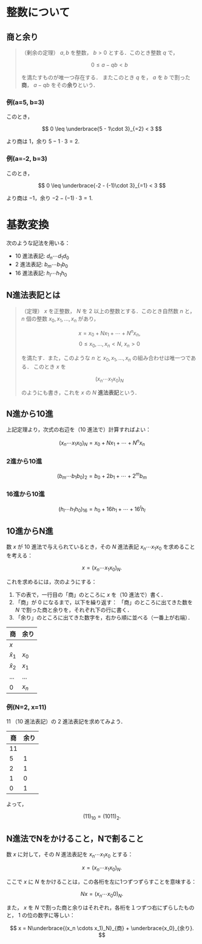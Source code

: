 # 整数について
## 商と余り
> （剰余の定理） $a,b$ を整数， $b>0$ とする．このとき整数 $q$ で，
>
> $$
> 0 \leq a - qb < b
> $$
> 
> を満たすものが唯一つ存在する．
> またこのとき $q$ を， $a$ を $b$ で割った**商**， $a-qb$ をその**余り**という．

### 例(a=5, b=3)
このとき，

$$
0 \leq \underbrace{5 - 1\cdot 3}_{=2} < 3
$$

より商は $1$，余り $5 - 1\cdot 3 = 2$.

### 例(a=-2, b=3)
このとき，

$$
0 \leq \underbrace{-2 - (-1)\cdot 3}_{=1} < 3
$$

より商は $-1$，余り $-2 - (-1)\cdot 3 = 1$.

# 基数変換
次のような記法を用いる：

- $10$ 進法表記: $d_n \cdots d_1 d_0$
- $2$ 進法表記: $b_m \cdots b_1 b_0$
- $16$ 進法表記: $h_l \cdots h_1 h_0$

## N進法表記とは
> （定理） $x$ を正整数， $N$ を $2$ 以上の整数とする．このとき自然数 $n$ と， $n$ 個の整数 $x_0, x_1, ..., x_n$ があり，
>
> $$ x = x_0 + Nx_1 + \cdots + N^n x_n, $$
> $$ 0 \leq x_0,..., x_n < N,\ x_n > 0 $$
>
> を満たす．また，このような $n$ と $x_0, x_1, ..., x_n$ の組み合わせは唯一つである．
> このとき $x$ を
>
> $$ (x_n \cdots x_1 x_0)_N $$
>
> のようにも書き，これを $x$ の $N$ **進法表記**という．

## N進から10進
上記定理より，次式の右辺を（$10$ 進法で）計算すればよい：

$$
(x_n \cdots x_1 x_0)_N = x_0 + N x_1 + \cdots + N^n x_n
$$

### 2進から10進
$$
(b_m \cdots b_1 b_0)_2 = b_0 + 2 b_1 + \cdots + 2^m b_m
$$

### 16進から10進
$$
(h_l \cdots h_1 h_0)_{16} = h_0 + 16 h_1 + \cdots + 16^l h_l
$$

## 10進からN進
数 $x$ が $10$ 進法で与えられているとき，その $N$ 進法表記 $x_n \cdots x_1 x_0$ を求めることを考える：

$$
x = (x_n \cdots x_1 x_0)_N.
$$

これを求めるには，次のようにする：

1. 下の表で，一行目の「商」のところに $x$ を（$10$ 進法で）書く．
1. 「商」が $0$ になるまで，以下を繰り返す：
  「商」のところに出てきた数を $N$ で割った商と余りを，それぞれ下の行に書く．
1. 「余り」のところに出てきた数字を，右から順に並べる（一番上が右端）．

|商|余り|
|----|----|
| $x$ ||
| $\tilde{x}_1$ | $x_0$ |
| $\tilde{x}_2$ | $x_1$ |
|...|...|
| $0$ | $x_n$ |

### 例(N=2, x=11)
$11$ （$10$ 進法表記）の $2$ 進法表記を求めてみよう．

|商|余り|
|----|----|
| $11$ ||
| $5$ | $1$ |
| $2$ | $1$ |
| $1$ | $0$ |
| $0$ | $1$ |

よって，

$$
(11)_{10} = (1011)_2.
$$

## N進法でNをかけること，Nで割ること
数 $x$ に対して，その $N$ 進法表記を $x_n \cdots x_1 x_0$ とする：

$$
x = (x_n \cdots x_1 x_0)_N.
$$

ここで $x$ に $N$ をかけることは，この各桁を左に1つずつずらすことを意味する：

$$
Nx = (x_n \cdots x_0 0)_N.
$$

また， $x$ を $N$ で割った商と余りはそれぞれ，各桁を１つずつ右にずらしたものと， $1$ の位の数字に等しい：

$$
x = N\underbrace{(x_n \cdots x_1)_N}_{商} + \underbrace{x_0}_{余り}.
$$

